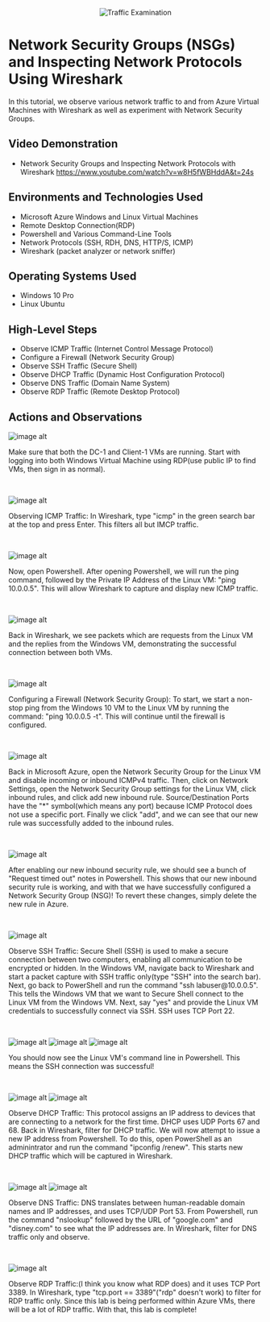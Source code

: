 
<p align="center">
<img src="https://i.imgur.com/Ua7udoS.png" alt="Traffic Examination"/>
</p>

<h1>Network Security Groups (NSGs) and Inspecting Network Protocols Using Wireshark</h1>
In this tutorial, we observe various network traffic to and from Azure Virtual Machines with Wireshark as well as experiment with Network Security Groups. <br />


<h2>Video Demonstration</h2>

- Network Security Groups and Inspecting Network Protocols with Wireshark https://www.youtube.com/watch?v=w8H5fWBHddA&t=24s

<h2>Environments and Technologies Used</h2>

- Microsoft Azure Windows and Linux Virtual Machines
- Remote Desktop Connection(RDP)
- Powershell and Various Command-Line Tools
- Network Protocols (SSH, RDH, DNS, HTTP/S, ICMP)
- Wireshark (packet analyzer or network sniffer)

<h2>Operating Systems Used </h2>

- Windows 10 Pro
- Linux Ubuntu

<h2>High-Level Steps</h2>

- Observe ICMP Traffic (Internet Control Message Protocol)
- Configure a Firewall (Network Security Group)
- Observe SSH Traffic (Secure Shell)
- Observe DHCP Traffic (Dynamic Host Configuration Protocol)
- Observe DNS Traffic (Domain Name System)
- Observe RDP Traffic (Remote Desktop Protocol)

<h2>Actions and Observations</h2>

<p>

![image alt](https://github.com/LaithAli28/azure-network-protocols/blob/main/D1.png?raw=true)

</p>
<p>
Make sure that both the DC-1 and Client-1 VMs are running. Start with logging into both Windows Virtual Machine using RDP(use public IP to find VMs, then sign in as normal).  
</p>
<br />

<p>

![image alt](https://github.com/LaithAli28/azure-network-protocols/blob/main/D3.png?raw=true)

</p>
<p>
Observing ICMP Traffic: In Wireshark, type "icmp" in the green search bar at the top and press Enter. This filters all but IMCP traffic.
</p>
<br />

<p>

![image alt](https://github.com/LaithAli28/azure-network-protocols/blob/main/D4.png?raw=true)

</p>
<p>
Now, open Powershell. After opening Powershell, we will run the ping command, followed by the Private IP Address of the Linux VM: "ping 10.0.0.5".  This will allow Wireshark to capture and display new ICMP traffic. 
</p>
<br />

<p>
 
![image alt](https://github.com/LaithAli28/azure-network-protocols/blob/main/D5.png?raw=true)

</p>
<p>
Back in Wireshark, we see packets which are requests from the Linux VM and the replies from the Windows VM, demonstrating the successful connection between both VMs.  
</p>
<br />

<p>

![image alt](https://github.com/LaithAli28/azure-network-protocols/blob/main/D18.png?raw=true)

</p>
<p>
Configuring a Firewall (Network Security Group): To start, we start a non-stop ping from the Windows 10 VM to the Linux VM by running the command: "ping 10.0.0.5 -t". This will continue until the firewall is configured.
</p>
<br />

<p>

![image alt](https://github.com/LaithAli28/azure-network-protocols/blob/main/D7.png?raw=true)


</p>
<p>
Back in Microsoft Azure, open the Network Security Group for the Linux VM and disable incoming or inbound ICMPv4 traffic. Then, click on Network Settings, open the Network Security Group settings for the Linux VM, click inbound rules, and click add new inbound rule. Source/Destination Ports have the "*" symbol(which means any port) because ICMP Protocol does not use a specific port. Finally we click "add", and we can see that our new rule was successfully added to the inbound rules.   
</p>
<br />

<p>

![image alt](https://github.com/LaithAli28/azure-network-protocols/blob/main/D8.png?raw=true)

</p>
<p>
After enabling our new inbound security rule, we should see a bunch of "Request timed out" notes in Powershell. This shows that our new inbound security rule is working, and with that we have successfully configured a Network Security Group (NSG)! To revert these changes, simply delete the new rule in Azure.
</p>
<br />

<p>

![image alt](https://github.com/LaithAli28/azure-network-protocols/blob/main/D9.png?raw=true)
</p>
<p>
Observe SSH Traffic: Secure Shell (SSH) is used to make a secure connection between two computers, enabling all communication to be encrypted or hidden. In the Windows VM, navigate back to Wireshark and start a packet capture with SSH traffic only(type "SSH" into the search bar). Next, go back to PowerShell and run the command  "ssh labuser@10.0.0.5". This tells the Windows VM that we want to Secure Shell connect to the Linux VM from the Windows VM. Next, say "yes" and provide the Linux VM credentials to successfully connect via SSH. SSH uses TCP Port 22.
 </p>
<br />

<p>
 
![image alt](https://github.com/LaithAli28/azure-network-protocols/blob/main/D10.png?raw=true)
![image alt](https://github.com/LaithAli28/azure-network-protocols/blob/main/D11.png?raw=true)
![image alt](https://github.com/LaithAli28/azure-network-protocols/blob/main/D12.png?raw=true)
</p>
<p> 
 You should now see the Linux VM's command line in Powershell. This means the SSH connection was successful!
</p>
<br />

<p>
 
![image alt](https://github.com/LaithAli28/azure-network-protocols/blob/main/D13.png?raw=true)
![image alt](https://github.com/LaithAli28/azure-network-protocols/blob/main/D14.png?raw=true)
</p>
<p>
Observe DHCP Traffic: This protocol assigns an IP address to devices that are connecting to a network for the first time. DHCP uses UDP Ports 67 and 68. Back in Wireshark, filter for DHCP traffic. We will now attempt to issue a new IP address from Powershell. To do this, open PowerShell as an adminintrator and run the command "ipconfig /renew". This starts new DHCP traffic which will be captured in Wireshark.

</p>
<br />


<p>

![image alt](https://github.com/LaithAli28/azure-network-protocols/blob/main/D15.png?raw=true)
![image alt](https://github.com/LaithAli28/azure-network-protocols/blob/main/D16.png?raw=true)
</p>
<p>
Observe DNS Traffic: DNS translates between human-readable domain names and IP addresses, and uses TCP/UDP Port 53. From Powershell, run the command "nslookup" followed by the URL of "google.com" and "disney.com" to see what the IP addresses are. In Wireshark, filter for DNS traffic only and observe.

</p>
<br />

<p>

![image alt](https://github.com/LaithAli28/azure-network-protocols/blob/main/D17.png?raw=true)

</p>
<p>
Observe RDP Traffic:(I think you know what RDP does) and it uses TCP Port 3389.  In Wireshark, type "tcp.port == 3389"("rdp" doesn't work) to filter for RDP traffic only. Since this lab is being performed within Azure VMs, there will be a lot of RDP traffic. With that, this lab is complete!
</p>
<br />

